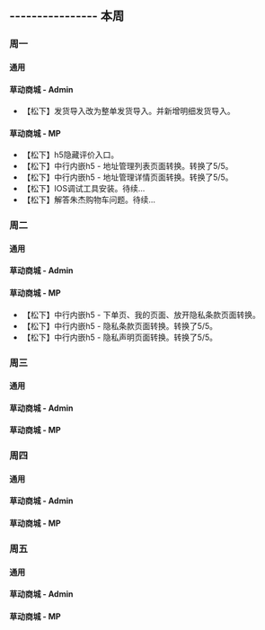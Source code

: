 ## ---------------- 本周

### 周一
#### 通用
#### 草动商城 - Admin
* 【松下】发货导入改为整单发货导入。并新增明细发货导入。
#### 草动商城 - MP
* 【松下】h5隐藏评价入口。
* 【松下】中行内嵌h5 - 地址管理列表页面转换。转换了5/5。
* 【松下】中行内嵌h5 - 地址管理详情页面转换。转换了5/5。
* 【松下】IOS调试工具安装。待续...
* 【松下】解答朱杰购物车问题。待续...

### 周二
#### 通用
#### 草动商城 - Admin
#### 草动商城 - MP
* 【松下】中行内嵌h5 - 下单页、我的页面、放开隐私条款页面转换。
* 【松下】中行内嵌h5 - 隐私条款页面转换。转换了5/5。
* 【松下】中行内嵌h5 - 隐私声明页面转换。转换了5/5。

### 周三
#### 通用
#### 草动商城 - Admin
#### 草动商城 - MP

### 周四
#### 通用
#### 草动商城 - Admin
#### 草动商城 - MP

### 周五
#### 通用
#### 草动商城 - Admin
#### 草动商城 - MP
